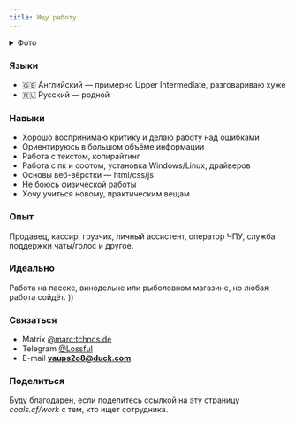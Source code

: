 ```yaml
---
title: Ищу работу
---
```


<details><summary>Фото</summary>
<img src='https://pixelfed-prod.nyc3.cdn.digitaloceanspaces.com/public/m/_v2/792/4f8b684e5-e9314a/Eyo9eburKD6z/yUwgRXN87e66meEYQwQNRgAlcY1Vx9R3Xo4MN80D.jpg'>
</details>

### Языки
- 🇬🇧 Английский — примерно Upper Intermediate, разговариваю хуже
- 🇷🇺 Русский — родной

### Навыки
- Хорошо воспринимаю критику и делаю работу над ошибками
- Ориентируюсь в большом объёме информации
- Работа с текстом, копирайтинг
- Работа с пк и софтом, установка Windows/Linux, драйверов
- Основы веб-вёрстки — html/css/js
- Не боюсь физической работы
- Хочу учиться новому, практическим вещам

### Опыт
Продавец, кассир, грузчик, личный ассистент, оператор ЧПУ, служба поддержки чаты/голос и другое.

### Идеально
Работа на пасеке, винодельне или рыболовном магазине, но любая работа сойдёт. ))

### Связаться
- Matrix [@marc:tchncs.de](https://matrix.to/#/@marc:tchncs.de)
- Telegram [@Lossful](https://t.me/lossful)
- E-mail **vaups2o8@duck.com**

### Поделиться
Буду благодарен, если поделитесь ссылкой на эту страницу *coals.cf/work* с тем, кто ищет сотрудника.